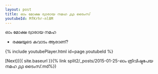 ```yaml
---
layout: post
title: ഓം മോക്ഷ ദ്വാരായ നമഹ ൧൧ ടൈംസ്
youtubeId: MfKrhr-nl8M
---
```

 
 
 ഓം മോക്ഷ ദ്വാരായ നമഹ 
 
 - രക്ഷയുടെ കവാടം ആരാണ്? 
 
  
 
  
 
 
 
 
 
 


{% include youtubePlayer.html id=page.youtubeId %}
 
[Next]({{ site.baseurl }}{% link  split2/_posts/2015-01-25-ഓം ത്രിവിഷ്ടപേയ നമഹ ൧൧ ടൈംസ്.md%})
 
